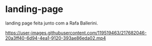 # landing-page
landing page  feita junto com a Rafa Ballerini.


https://user-images.githubusercontent.com/119519463/217682046-20a3ff40-6d94-4ea1-9120-393ae86eda02.mp4




